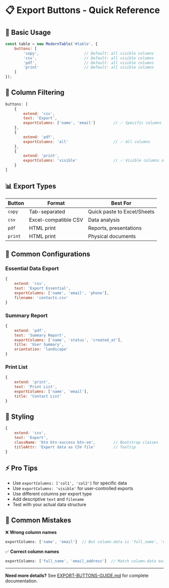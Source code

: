 # 📋 Export Buttons - Quick Reference

## 🚀 Basic Usage

```javascript
const table = new ModernTable('#table', {
    buttons: [
        'copy',                    // Default: all visible columns
        'csv',                     // Default: all visible columns  
        'pdf',                     // Default: all visible columns
        'print'                    // Default: all visible columns
    ]
});
```

## 🎯 Column Filtering

```javascript
buttons: [
    {
        extend: 'csv',
        text: 'Export',
        exportColumns: ['name', 'email']        // ✅ Specific columns
    },
    {
        extend: 'pdf',
        exportColumns: 'all'                    // ✅ All columns
    },
    {
        extend: 'print', 
        exportColumns: 'visible'                // ✅ Visible columns only
    }
]
```

## 📊 Export Types

| Button | Format | Best For |
|--------|--------|----------|
| `copy` | Tab-separated | Quick paste to Excel/Sheets |
| `csv` | Excel-compatible CSV | Data analysis |
| `pdf` | HTML print | Reports, presentations |
| `print` | HTML print | Physical documents |

## 🔧 Common Configurations

### Essential Data Export
```javascript
{
    extend: 'csv',
    text: 'Export Essential',
    exportColumns: ['name', 'email', 'phone'],
    filename: 'contacts.csv'
}
```

### Summary Report
```javascript
{
    extend: 'pdf',
    text: 'Summary Report', 
    exportColumns: ['name', 'status', 'created_at'],
    title: 'User Summary',
    orientation: 'landscape'
}
```

### Print List
```javascript
{
    extend: 'print',
    text: 'Print List',
    exportColumns: ['name', 'email'],
    title: 'Contact List'
}
```

## 🎨 Styling

```javascript
{
    extend: 'csv',
    text: 'Export',
    className: 'btn btn-success btn-sm',        // Bootstrap classes
    titleAttr: 'Export data as CSV file'        // Tooltip
}
```

## ⚡ Pro Tips

- Use `exportColumns: ['col1', 'col2']` for specific data
- Use `exportColumns: 'visible'` for user-controlled exports  
- Use different columns per export type
- Add descriptive `text` and `filename`
- Test with your actual data structure

## 🚨 Common Mistakes

❌ **Wrong column names**
```javascript
exportColumns: ['name', 'email']  // But column.data is 'full_name', 'email_address'
```

✅ **Correct column names**
```javascript
exportColumns: ['full_name', 'email_address']  // Match column.data exactly
```

---

**Need more details?** See [EXPORT-BUTTONS-GUIDE.md](./EXPORT-BUTTONS-GUIDE.md) for complete documentation.